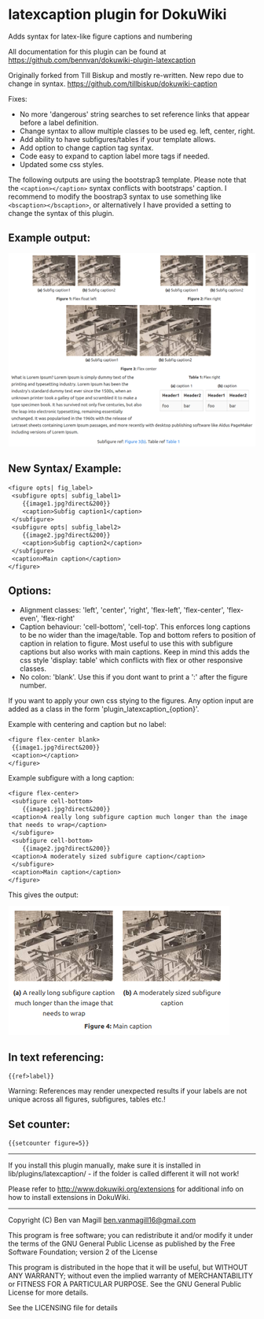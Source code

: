 # latexcaption plugin for DokuWiki

Adds syntax for latex-like figure captions and numbering

All documentation for this plugin can be found at
https://github.com/bennvan/dokuwiki-plugin-latexcaption


Originally forked from Till Biskup and mostly re-written. New repo due to change in syntax. 
https://github.com/tillbiskup/dokuwiki-caption


Fixes: 
- No more 'dangerous' string searches to set reference links that appear before a label definition.
- Change syntax to allow multiple classes to be used eg. left, center, right.
- Add ability to have subfigures/tables if your template allows.
- Add option to change caption tag syntax.
- Code easy to expand to caption label more tags if needed.
- Updated some css styles.

The following outputs are using the bootstrap3 template. Please note that the `<caption></caption>` syntax conflicts with bootstraps' caption. I recommend to modify the boostrap3 syntax to use something like `<bscaption></bscaption>`, or alternatively I have provided a setting to change the syntax of this plugin. 

Example output:
-------------

![Example output](example.png "output of Example")


New Syntax/ Example:
-------------


```
<figure opts| fig_label>
 <subfigure opts| subfig_label1>
	{{image1.jpg?direct&200}}
	<caption>Subfig caption1</caption>
 </subfigure>
 <subfigure opts| subfig_label2>
	{{image2.jpg?direct&200}}
	<caption>Subfig caption2</caption>
 </subfigure>
 <caption>Main caption</caption>
</figure>
```

Options:
------------

 - Alignment classes: 'left', 'center', 'right', 'flex-left', 'flex-center', 'flex-even', 'flex-right'
 - Caption behaviour: 'cell-bottom', 'cell-top'. This enforces long captions to be no wider than the image/table. Top and bottom refers to position of caption in relation to figure. Most useful to use this with subfigure captions but also works with main captions. Keep in mind this adds the css style 'display: table' which conflicts with flex or other responsive classes.  
 - No colon: 'blank'. Use this if you dont want to print a ':' after the figure number.

If you want to apply your own css stying to the figures. Any option input are added as a class in the form 'plugin_latexcaption_{option}'.


Example with centering and caption but no label:

```
<figure flex-center blank>
 {{image1.jpg?direct&200}}
 <caption></caption>
</figure>
```

Example subfigure with a long caption:
```
<figure flex-center>
 <subfigure cell-bottom>
 	{{image1.jpg?direct&200}}
 <caption>A really long subfigure caption much longer than the image that needs to wrap</caption>
 </subfigure>
 <subfigure cell-bottom>
	{{image2.jpg?direct&200}}
 <caption>A moderately sized subfigure caption</caption>
 </subfigure>
 <caption>Main caption</caption>
</figure>
```

This gives the output:

![Example output2](example2.png "output of Example2")

In text referencing:
-------------
```
{{ref>label}}
```
Warning: References may render unexpected results if your labels are not unique across all figures, subfigures, tables etc.!

Set counter:
-------------

```
{{setcounter figure=5}}
```

-----

If you install this plugin manually, make sure it is installed in
lib/plugins/latexcaption/ - if the folder is called different it
will not work!

Please refer to http://www.dokuwiki.org/extensions for additional info
on how to install extensions in DokuWiki.

----
Copyright (C) Ben van Magill <ben.vanmagill16@gmail.com>

This program is free software; you can redistribute it and/or modify
it under the terms of the GNU General Public License as published by
the Free Software Foundation; version 2 of the License

This program is distributed in the hope that it will be useful,
but WITHOUT ANY WARRANTY; without even the implied warranty of
MERCHANTABILITY or FITNESS FOR A PARTICULAR PURPOSE.  See the
GNU General Public License for more details.

See the LICENSING file for details
